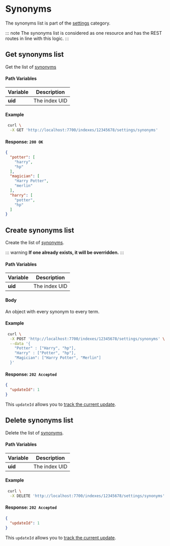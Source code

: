 # Synonyms

The synonyms list is part of the [settings][1] category.

[1]: /references/settings.md

::: note
The synonyms list is considered as one resource and has the REST routes in line with this logic.
:::

## Get synonyms list

<RouteHighlighter method="GET" route="/indexes/:uid/settings/synonyms"/>

Get the list of [synonyms][1]

#### Path Variables

| Variable          | Description           |
|-------------------|-----------------------|
| **uid**         | The index UID |

#### Example
```bash
 curl \
  -X GET 'http://localhost:7700/indexes/12345678/settings/synonyms'
```

#### Response: `200 OK`

```json
{
  "potter": [
    "harry",
    "hp"
  ],
  "magician": [
    "Harry Potter",
    "merlin"
  ],
  "harry": [
    "potter",
    "hp"
  ]
}
```

## Create synonyms list

<RouteHighlighter method="POST" route="/indexes/:uid/settings/synonyms"/>

Create the list of [synonyms][1].

::: warning
**If one already exists, it will be overridden.**
:::

#### Path Variables

| Variable          | Description           |
|-------------------|-----------------------|
| **uid**         | The index UID |

#### Body

An object with every synonym to every term.

#### Example
```bash
 curl \
  -X POST 'http://localhost:7700/indexes/12345678/settings/synonyms' \
  --data '{
    "Potter" : ["Harry", "hp"],
    "Harry" : ["Potter", "hp"],
    "Magician": ["Harry Potter", "Merlin"]
  }'
```

#### Response: `202 Accepted`

```json
{
  "updateId": 1
}
```
This `updateId` allows you to [track the current update](/references/updates.md).

## Delete synonyms list

<RouteHighlighter method="DELETE" route="/indexes/:uid/settings/synonyms"/>

Delete the list of [synonyms][1].

#### Path Variables

| Variable          | Description           |
|-------------------|-----------------------|
| **uid**         | The index UID |

#### Example
```bash
 curl \
  -X DELETE 'http://localhost:7700/indexes/12345678/settings/synonyms'
```

#### Response: `202 Accepted`

```json
{
  "updateId": 1
}
```
This `updateId` allows you to [track the current update](/references/updates.md).

[1]: /advanced_guides/synonyms.md
